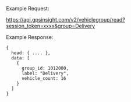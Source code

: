Example Request:

https://api.gpsinsight.com/v2/vehiclegroup/read?session_token=xxxx&group=Delivery

Example Response:

    {
      head: { .... },
      data: [
        {
          group_id: 1012000,
          label: "Delivery",
          vehicle_count: 16
        }
      ]
    }
